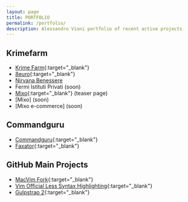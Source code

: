 ```yaml
---
layout: page
title: PORTFOLIO
permalink: /portfolio/
description: Alessandro Vioni portfolio of recent active projects
---
```


## Krimefarm

- [Krime Farm](http://www.krimefarm.com){:target="_blank"}
- [8euro](http://www.8euro.net){:target="_blank"}
- [Nirvana Benessere](http://www.nirvanabenessere.it)
- Fermi Istituti Privati (soon)
- [Mixo](http://mymixo.com/){:target="_blank"} (teaser page)
- [Mixo] (soon)
- [Mixo e-commerce] (soon)

## Commandguru

- [Commandguru](http://www.commandguru.com){:target="_blank"}
- [Faxator](http://www.faxator.com){:target="_blank"}


## GitHub Main Projects
- [MacVim Fork](https://github.com/genoma/macvim){:target="_blank"}
- [Vim Official Less Syntax Highlighting](https://github.com/genoma/vim-less){:target="_blank"}
- [Gulpstrap 2](https://github.com/genoma/gulpstrap2){:target="_blank"}
